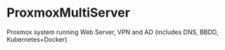 # ProxmoxMultiServer
Proxmox system running Web Server, VPN and AD (includes DNS, BBDD, Kubernetes+Docker)
